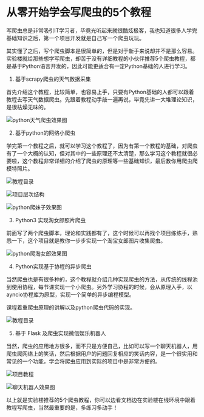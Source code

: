 # 从零开始学会写爬虫的5个教程

写爬虫总是非常吸引IT学习者，毕竟光听起来就很酷炫极客，我也知道很多人学完基础知识之后，第一个项目开发就是自己写一个爬虫玩玩。

其实懂了之后，写个爬虫脚本是很简单的，但是对于新手来说却并不是那么容易。实验楼就给那些想学写爬虫，却苦于没有详细教程的小伙伴推荐5个爬虫教程，都是基于Python语言开发的，因此可能更适合有一定Python基础的人进行学习。

1. 基于scrapy爬虫的天气数据采集

  首先介绍这个教程，比较简单，也容易上手，只要有Python基础的人都可以跟着教程去写天气数据爬虫。先跟着教程动手敲一遍再说，毕竟先讲一大堆理论知识，是很枯燥无味的。

  ![](assets/010/20171203-531a34ef.png "python天气爬虫效果图")

2. 基于python的网络小爬虫

  学完第一个教程之后，就可以学习这个教程了，因为有第一个教程的基础，对爬虫有了一个大概的认知，但对其中的一些原理还不太清楚，那么学习这个教程就很必要啦，这个教程非常详细的介绍了爬虫的原理等一些基础知识，最后教你用爬虫爬模特照片。

  ![](assets/010/20171203-6ad3aa94.png "教程目录")

  ![](assets/010/20171203-ef69d383.png "项目层次结构")

  ![](assets/010/20171203-c7268b83.png "python爬妹子效果图")


3. Python3 实现淘女郎照片爬虫

  前面写了两个爬虫脚本，理论和实践都有了，这个时候可以再找个项目练练手，熟悉一下，这个项目就是教你一步步实现一个淘宝女郎图片收集爬虫。

  ![](assets/010/20171203-68302e0d.png "python爬淘女郎效果图")

4. Python实现基于协程的异步爬虫

  当然爬虫也是有很多种的，这个教程就介绍几种实现爬虫的方法，从传统的线程池到使用协程，每节课实现一个小爬虫。另外学习协程的时候，会从原理入手，以ayncio协程库为原型，实现一个简单的异步编程模型。

  课程着重爬虫原理的讲解以及python爬虫代码的实现。

  ![](assets/010/20171203-dbd9a1d5.png "教程目录")

5. 基于 Flask 及爬虫实现微信娱乐机器人

  当然，爬虫的应用地方很多，而不只是方便自己，比如可以写一个聊天机器人，用爬虫爬网络上的笑话，然后根据用户的问题回复相应的笑话内容，是一个很实用和常见的一个功能，学会将爬虫应用到实际的项目中是非常方便的。

  ![](assets/010/20171203-838df497.png "项目教程")

  ![](assets/010/20171203-f10974d6.png "聊天机器人效果图")

以上就是实验楼推荐的5个爬虫教程，你可以边看文档边在实验楼在线环境中跟着教程写爬虫，当然最重要的是，多练习多动手！
